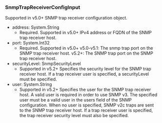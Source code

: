 ### SnmpTrapReceiverConfigInput
Supported in v5.0+
  SNMP trap receiver configuration object.

- address: System.String
  - Required. Supported in v5.0+
      IPv4 address or FQDN of the SNMP trap receiver host.
- port: System.Int32
  - Required. Supported in v5.0+
      v5.0-v5.1: The snmp trap port on the SNMP trap receiver host.
      v5.2+: The SNMP trap port on the SNMP trap receiver host.
- securityLevel: SnmpSecurityLevel
  - Supported in v5.2+
      Specifies the security level for the SNMP trap receiver host. If a trap receiver user is specified, a securityLevel must be specified.
- user: System.String
  - Supported in v5.2+
      Specifies the user for the SNMP trap receiver host. A valid user is required in order to use SNMP v3. The specified user must be a valid user in the users field of the SNMP configuration. When no user is specified, SNMP v2c traps are sent to the SNMP trap receiver host. If a trap receiver user is specified, the trap receiver security level must also be specified.
